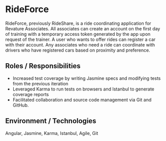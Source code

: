 # RideForce

RideForce, previously RideShare, is a ride coordinating application for Revature Associates. 
All associates can create an account on the first day of training with a temporary access token generated by the app 
upon request of the trainer. A user who wants to offer rides can register a car with their account. 
Any associates who need a ride can coordinate with drivers who have registered cars based on proximity and preference.

## Roles / Responsibilities

* Increased test coverage by writing Jasmine specs and modifying tests from the previous iteration
* Leveraged Karma to run tests on browsers and Istanbul to generate coverage reports
* Facilitated collaboration and source code management via Git and GitHub.

## Environment / Technologies

Angular, Jasmine, Karma, Istanbul, Agile, Git

